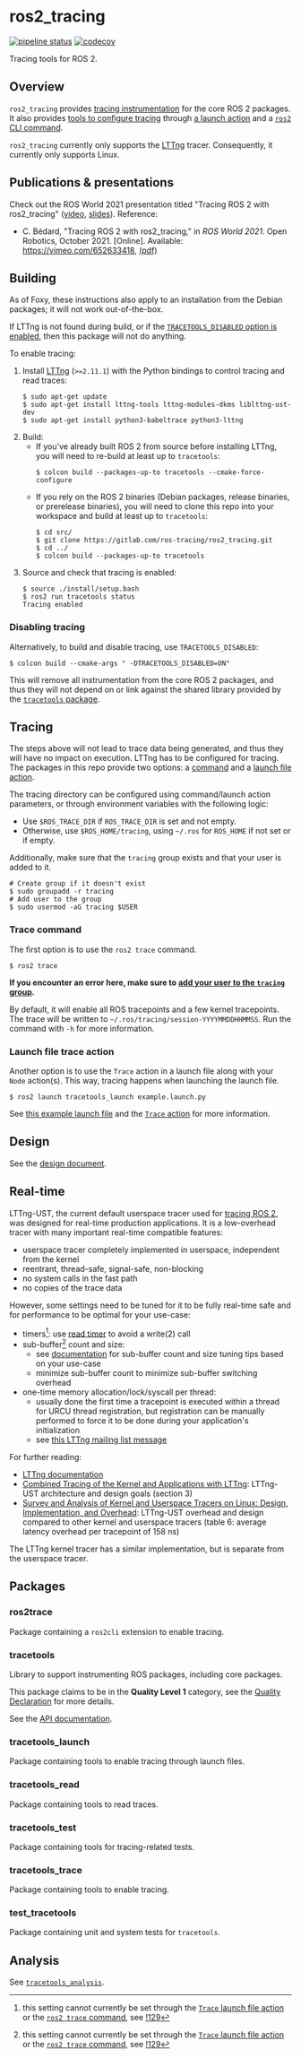# ros2_tracing

[![pipeline status](https://gitlab.com/ros-tracing/ros2_tracing/badges/master/pipeline.svg)](https://gitlab.com/ros-tracing/ros2_tracing/commits/master)
[![codecov](https://codecov.io/gl/ros-tracing/ros2_tracing/branch/master/graph/badge.svg)](https://codecov.io/gl/ros-tracing/ros2_tracing)

Tracing tools for ROS 2.

## Overview

`ros2_tracing` provides [tracing instrumentation](#tracetools) for the core ROS 2 packages.
It also provides [tools to configure tracing](#tracing) through [a launch action](#launch-file-trace-action) and a [`ros2` CLI command](#trace-command).

`ros2_tracing` currently only supports the [LTTng](https://lttng.org/) tracer.
Consequently, it currently only supports Linux.

## Publications & presentations

Check out the ROS World 2021 presentation titled "Tracing ROS 2 with ros2_tracing" ([video](https://vimeo.com/652633418), [slides](https://gitlab.com/ros-tracing/ros2_tracing/-/raw/master/doc/2021-10-20_ROS_World_2021_-_Tracing_ROS_2_with_ros2_tracing.pdf)).
Reference:
* C. Bédard, "Tracing ROS 2 with ros2_tracing," in *ROS World 2021*. Open Robotics, October 2021. [Online]. Available: https://vimeo.com/652633418, [(pdf)](https://gitlab.com/ros-tracing/ros2_tracing/-/raw/master/doc/2021-10-20_ROS_World_2021_-_Tracing_ROS_2_with_ros2_tracing.pdf)

## Building

As of Foxy, these instructions also apply to an installation from the Debian packages; it will not work out-of-the-box.

If LTTng is not found during build, or if the [`TRACETOOLS_DISABLED` option is enabled](#disabling-tracing), then this package will not do anything.

To enable tracing:

1. Install [LTTng](https://lttng.org/docs/v2.11/) (`>=2.11.1`) with the Python bindings to control tracing and read traces:
    ```
    $ sudo apt-get update
    $ sudo apt-get install lttng-tools lttng-modules-dkms liblttng-ust-dev
    $ sudo apt-get install python3-babeltrace python3-lttng
    ```
2. Build:
    *  If you've already built ROS 2 from source before installing LTTng, you will need to re-build at least up to `tracetools`:
        ```
        $ colcon build --packages-up-to tracetools --cmake-force-configure
        ```
    * If you rely on the ROS 2 binaries (Debian packages, release binaries, or prerelease binaries), you will need to clone this repo into your workspace and build at least up to `tracetools`:
        ```
        $ cd src/
        $ git clone https://gitlab.com/ros-tracing/ros2_tracing.git
        $ cd ../
        $ colcon build --packages-up-to tracetools
        ```
3. Source and check that tracing is enabled:
    ```
    $ source ./install/setup.bash
    $ ros2 run tracetools status
    Tracing enabled
    ```

### Disabling tracing

Alternatively, to build and disable tracing, use `TRACETOOLS_DISABLED`:

```
$ colcon build --cmake-args " -DTRACETOOLS_DISABLED=ON"
```

This will remove all instrumentation from the core ROS 2 packages, and thus they will not depend on or link against the shared library provided by the [`tracetools` package](#tracetools).

## Tracing

The steps above will not lead to trace data being generated, and thus they will have no impact on execution.
LTTng has to be configured for tracing.
The packages in this repo provide two options: a [command](#trace-command) and a [launch file action](#launch-file-trace-action).

The tracing directory can be configured using command/launch action parameters, or through environment variables with the following logic:

* Use `$ROS_TRACE_DIR` if `ROS_TRACE_DIR` is set and not empty.
* Otherwise, use `$ROS_HOME/tracing`, using `~/.ros` for `ROS_HOME` if not set or if empty.

Additionally, make sure that the `tracing` group exists and that your user is added to it.

```
# Create group if it doesn't exist
$ sudo groupadd -r tracing
# Add user to the group
$ sudo usermod -aG tracing $USER
```

### Trace command

The first option is to use the `ros2 trace` command.

```
$ ros2 trace
```

**If you encounter an error here, make sure to [add your user to the `tracing` group](#tracing).**

By default, it will enable all ROS tracepoints and a few kernel tracepoints.
The trace will be written to `~/.ros/tracing/session-YYYYMMDDHHMMSS`.
Run the command with `-h` for more information.

### Launch file trace action

Another option is to use the `Trace` action in a launch file along with your `Node` action(s).
This way, tracing happens when launching the launch file.

```
$ ros2 launch tracetools_launch example.launch.py
```

See [this example launch file](./tracetools_launch/launch/example.launch.py) and the [`Trace` action](./tracetools_launch/tracetools_launch/action.py) for more information.

## Design

See the [design document](./doc/design_ros_2.md).

## Real-time

LTTng-UST, the current default userspace tracer used for [tracing ROS 2](#overview), was designed for real-time production applications.
It is a low-overhead tracer with many important real-time compatible features:

* userspace tracer completely implemented in userspace, independent from the kernel
* reentrant, thread-safe, signal-safe, non-blocking
* no system calls in the fast path
* no copies of the trace data

However, some settings need to be tuned for it to be fully real-time safe and for performance to be optimal for your use-case:

* timers[^rt-1]: use [read timer](https://lttng.org/docs/v2.11/#doc-channel-read-timer) to avoid a write(2) call
* sub-buffer[^rt-1] count and size:
    * see [documentation](https://lttng.org/docs/v2.11/#doc-channel-subbuf-size-vs-subbuf-count) for sub-buffer count and size tuning tips based on your use-case
    * minimize sub-buffer count to minimize sub-buffer switching overhead
* one-time memory allocation/lock/syscall per thread:
    * usually done the first time a tracepoint is executed within a thread for URCU thread registration, but registration can be manually performed to force it to be done during your application's initialization
    * see [this LTTng mailing list message](https://lists.lttng.org/pipermail/lttng-dev/2019-November/029409.html)

[^rt-1]: this setting cannot currently be set through the [`Trace` launch file action](#launch-file-trace-action) or the [`ros2 trace` command](#trace-command), see [!129](https://gitlab.com/ros-tracing/ros2_tracing/-/issues/129)

For further reading:

* [LTTng documentation](https://lttng.org/docs/v2.11/)
* [Combined Tracing of the Kernel and Applications with LTTng](http://citeseerx.ist.psu.edu/viewdoc/download?doi=10.1.1.641.1965&rep=rep1&type=pdf#page=87): LTTng-UST architecture and design goals (section 3)
* [Survey and Analysis of Kernel and Userspace Tracers on Linux: Design, Implementation, and Overhead](https://dl.acm.org/doi/abs/10.1145/3158644): LTTng-UST overhead and design compared to other kernel and userspace tracers (table 6: average latency overhead per tracepoint of 158 ns)

The LTTng kernel tracer has a similar implementation, but is separate from the userspace tracer.

## Packages

### ros2trace

Package containing a `ros2cli` extension to enable tracing.

### tracetools

Library to support instrumenting ROS packages, including core packages.

This package claims to be in the **Quality Level 1** category, see the [Quality Declaration](./tracetools/QUALITY_DECLARATION.md) for more details.

See the [API documentation](https://ros-tracing.gitlab.io/ros2_tracing-api/).

### tracetools_launch

Package containing tools to enable tracing through launch files.

### tracetools_read

Package containing tools to read traces.

### tracetools_test

Package containing tools for tracing-related tests.

### tracetools_trace

Package containing tools to enable tracing.

### test_tracetools

Package containing unit and system tests for `tracetools`.

## Analysis

See [`tracetools_analysis`](https://gitlab.com/ros-tracing/tracetools_analysis).
